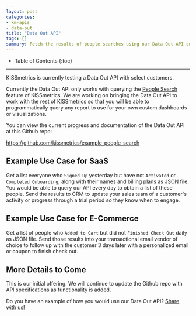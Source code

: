 ```yaml
---
layout: post
categories:
- km-apis
- data-out
title: "Data Out API"
tags: []
summary: Fetch the results of people searches using our Data Out API endpoint.
---
```

* Table of Contents
{:toc}
* * *

KISSmetrics is currently testing a Data Out API with select customers.

Currently the Data Out API only works with querying the [People Search][people-search] feature of KISSmetrics. We are working on bringing the Data Out API to work with the rest of KISSmetrics so that you will be able to programmatically query any report to use for your own custom dashboards or visualizations.

You can view the current progress and documentation of the Data Out API at this Github repo:

<https://github.com/kissmetrics/example-people-search>


## Example Use Case for SaaS

Get a list everyone who `Signed Up` yesterday but have not `Activated` or `Completed Onboarding`, along with their names and billing plans as JSON file. You would be able to query our API every day to obtain a list of these people. Send the results to CRM to update your sales team of a customer's activity or progress through a trial period so they know when to engage.

## Example Use Case for E-Commerce

Get a list of people who `Added to Cart` but did not `Finished Check Out` daily as JSON file. Send those results into your transactional email vendor of choice to follow up with the customer 3 days later with a personalized email or coupon to finish check out.

## More Details to Come

This is our initial offering. We will continue to update the Github repo with API specifications as functionality is added.

Do you have an example of how you would use our Data Out API? [Share with us][feedback]!


[people-search]: /tools/people-search
[feedback]: mailto:feedback@kissmetrics.com

